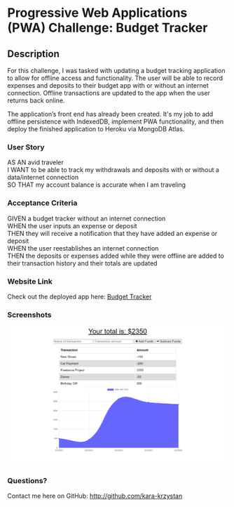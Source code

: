 # Progressive Web Applications (PWA) Challenge: Budget Tracker

## Description

For this challenge, I was tasked with updating a budget tracking application to allow for offline access and functionality. The user will be able to record expenses and deposits to their budget app with or without an internet connection. Offline transactions are updated to the app when the user returns back online.

The application’s front end has already been created. It's my job to add offline persistence with IndexedDB, implement PWA functionality, and then deploy the finished application to Heroku via MongoDB Atlas.

### User Story

AS AN avid traveler  
I WANT to be able to track my withdrawals and deposits with or without a data/internet connection  
SO THAT my account balance is accurate when I am traveling  

### Acceptance Criteria

GIVEN a budget tracker without an internet connection  
WHEN the user inputs an expense or deposit  
THEN they will receive a notification that they have added an expense or deposit  
WHEN the user reestablishes an internet connection  
THEN the deposits or expenses added while they were offline are added to their transaction history and their totals are updated  

### Website Link
Check out the deployed app here: [Budget Tracker](https://salty-wildwood-14961.herokuapp.com)

### Screenshots

![screenshot](https://github.com/kara-krzystan/budget-tracker/blob/main/public/images/Screenshot_01.png)

### Questions?

Contact me here on GitHub: http://github.com/kara-krzystan
